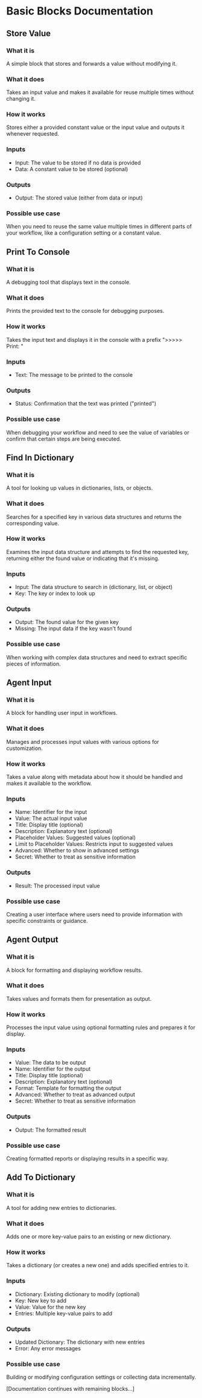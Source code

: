 

# Basic Blocks Documentation

## Store Value

### What it is
A simple block that stores and forwards a value without modifying it.

### What it does
Takes an input value and makes it available for reuse multiple times without changing it.

### How it works
Stores either a provided constant value or the input value and outputs it whenever requested.

### Inputs
- Input: The value to be stored if no data is provided
- Data: A constant value to be stored (optional)

### Outputs
- Output: The stored value (either from data or input)

### Possible use case
When you need to reuse the same value multiple times in different parts of your workflow, like a configuration setting or a constant value.

## Print To Console

### What it is
A debugging tool that displays text in the console.

### What it does
Prints the provided text to the console for debugging purposes.

### How it works
Takes the input text and displays it in the console with a prefix ">>>>> Print: "

### Inputs
- Text: The message to be printed to the console

### Outputs
- Status: Confirmation that the text was printed ("printed")

### Possible use case
When debugging your workflow and need to see the value of variables or confirm that certain steps are being executed.

## Find In Dictionary

### What it is
A tool for looking up values in dictionaries, lists, or objects.

### What it does
Searches for a specified key in various data structures and returns the corresponding value.

### How it works
Examines the input data structure and attempts to find the requested key, returning either the found value or indicating that it's missing.

### Inputs
- Input: The data structure to search in (dictionary, list, or object)
- Key: The key or index to look up

### Outputs
- Output: The found value for the given key
- Missing: The input data if the key wasn't found

### Possible use case
When working with complex data structures and need to extract specific pieces of information.

## Agent Input

### What it is
A block for handling user input in workflows.

### What it does
Manages and processes input values with various options for customization.

### How it works
Takes a value along with metadata about how it should be handled and makes it available to the workflow.

### Inputs
- Name: Identifier for the input
- Value: The actual input value
- Title: Display title (optional)
- Description: Explanatory text (optional)
- Placeholder Values: Suggested values (optional)
- Limit to Placeholder Values: Restricts input to suggested values
- Advanced: Whether to show in advanced settings
- Secret: Whether to treat as sensitive information

### Outputs
- Result: The processed input value

### Possible use case
Creating a user interface where users need to provide information with specific constraints or guidance.

## Agent Output

### What it is
A block for formatting and displaying workflow results.

### What it does
Takes values and formats them for presentation as output.

### How it works
Processes the input value using optional formatting rules and prepares it for display.

### Inputs
- Value: The data to be output
- Name: Identifier for the output
- Title: Display title (optional)
- Description: Explanatory text (optional)
- Format: Template for formatting the output
- Advanced: Whether to treat as advanced output
- Secret: Whether to treat as sensitive information

### Outputs
- Output: The formatted result

### Possible use case
Creating formatted reports or displaying results in a specific way.

## Add To Dictionary

### What it is
A tool for adding new entries to dictionaries.

### What it does
Adds one or more key-value pairs to an existing or new dictionary.

### How it works
Takes a dictionary (or creates a new one) and adds specified entries to it.

### Inputs
- Dictionary: Existing dictionary to modify (optional)
- Key: New key to add
- Value: Value for the new key
- Entries: Multiple key-value pairs to add

### Outputs
- Updated Dictionary: The dictionary with new entries
- Error: Any error messages

### Possible use case
Building or modifying configuration settings or collecting data incrementally.

[Documentation continues with remaining blocks...]

